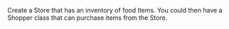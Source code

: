 Create a Store that has an inventory of food Items. You could then have a Shopper class that can purchase items from the Store.
